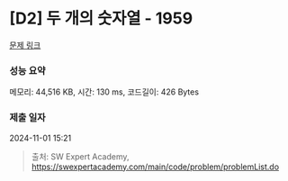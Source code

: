 # [D2] 두 개의 숫자열 - 1959 

[문제 링크](https://swexpertacademy.com/main/code/problem/problemDetail.do?contestProbId=AV5PpoFaAS4DFAUq) 

### 성능 요약

메모리: 44,516 KB, 시간: 130 ms, 코드길이: 426 Bytes

### 제출 일자

2024-11-01 15:21



> 출처: SW Expert Academy, https://swexpertacademy.com/main/code/problem/problemList.do